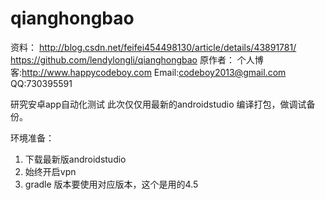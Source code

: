 # qianghongbao

资料：
http://blog.csdn.net/feifei454498130/article/details/43891781/
https://github.com/lendylongli/qianghongbao
原作者：
个人博客:http://www.happycodeboy.com
Email:codeboy2013@gmail.com
QQ:730395591

研究安卓app自动化测试
此次仅仅用最新的androidstudio 编译打包，做调试备份。

环境准备：
1. 下载最新版androidstudio
2. 始终开启vpn
3. gradle 版本要使用对应版本，这个是用的4.5
